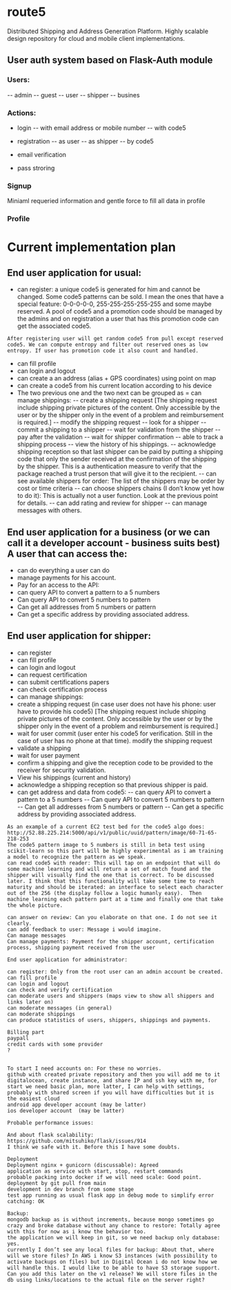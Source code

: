 # route5
Distributed Shipping and Address Generation Platform. Highly scalable design repository for cloud and mobile client implementations.

## User auth system based on Flask-Auth module

### Users:

-- admin
-- guest
-- user
-- shipper
-- busines

### Actions:

- login
-- with email address or mobile number
-- with code5

- registration
-- as user
-- as shipper
-- by code5
- email verification
- pass stroring

### Signup

Miniaml requeried information and gentle force to fill all data in profile

### Profile

# Current implementation plan

## End user application for usual:

- can register: a unique code5 is generated for him and cannot be changed. Some code5 patterns can be sold. I mean the ones that have a special feature: 0-0-0-0-0, 255-255-255-255-255 and some maybe reserved. A pool of code5 and a promotion code should be managed by the admins and on registration a user that has this promotion code can get the associated code5.

```
After registering user will get random code5 from pull except reserved code5. We can compute entropy and filter out reserved ones as low entropy. If user has promotion code it also count and handled.
```

- can fill profile
- can login and logout
- can create a an address (alias + GPS coordinates) using point on map
- can create a code5 from his current location according to his device
- The two previous one and the two next can be grouped as = can manage shippings: 
-- create a shipping request [The shipping request include shipping private pictures of the content. Only accessible by the user or by the shipper only in the event of a problem and reimbursement is required.]
-- modify the shipping request
-- look for a shipper
-- commit a shipping to a shipper
-- wait for validation from the shipper
-- pay after the validation
-- wait for shipper confirmation
-- able to track a shipping process
-- view the history of his shippings.
-- acknowledge shipping reception so that last shipper can be paid by putting a shipping code that only the sender received at the confirmation of the shipping by the shipper. This is a authentication measure to verify that the package reached a trust person that will give it to the recipient.
-- can see available shippers for order: The list of the shippers may be order by cost or time criteria
-- can choose shippers chains (I don’t know yet how to do it): This is actually not a user function. Look at the previous point for details.
-- can add rating and review for shipper
-- can manage messages with others.

## End user application for a business (or we can call it a developer account - business suits best) A user that can access the:

- can do everything a user can do
-  manage payments for his account.
- Pay for an access to the API:
- can query API to convert a pattern to a 5 numbers
- Can query API to convert 5 numbers to pattern
- Can get all addresses from 5 numbers or pattern
- Can get a specific address by providing associated address.

## End user application for shipper:

- can register
- can fill profile
- can login and logout
- can request certification
- can submit certifications papers
- can check certification process
- can manage shippings:
- create a shipping request (in case user does not have his phone: user have to provide his code5) [The shipping request include shipping private pictures of the content. Only accessible by the user or by the shipper only in the event of a problem and reimbursement is required.]
- wait for user commit (user enter his code5 for verification. Still in the case of user has no phone at that time).
modify the shipping request
- validate a shipping
- wait for user payment
- confirm a shipping and give the reception code to be provided to the receiver for security validation.
- View his shippings (current and history)
- acknowledge a shipping reception so that previous shipper is paid.
- can get address and data from code5:
-- can query API to convert a pattern to a 5 numbers
-- Can query API to convert 5 numbers to pattern
-- Can get all addresses from 5 numbers or pattern
-- Can get a specific address by providing associated address.

```
As an example of a current EC2 test bed for the code5 algo does:
http://52.88.225.214:5000/api/v1/public/uuid/pattern/image/60-71-65-218-253
The code5 pattern image to 5 numbers is still in beta test using scikit-learn so this part will be highly experimental as i am training a model to recognize the pattern as we speak.
can read code5 with reader: This will tap on an endpoint that will do some machine learning and will return a set of match found and the shipper will visually find the one that is correct. To be discussed later. I think that this functionality will take some time to reach maturity and should be iterated: an interface to select each character out of the 256 (the display follow a logic humanly easy).  Then machine learning each pattern part at a time and finally one that take the whole picture.

can answer on review: Can you elaborate on that one. I do not see it clearly.
can add feedback to user: Message i would imagine.
Can manage messages
Can manage payments: Payment for the shipper account, certification process, shipping payment received from the user

End user application for administrator:

can register: Only from the root user can an admin account be created.
can fill profile
can login and logout
can check and verify certification
can moderate users and shippers (maps view to show all shippers and links later on)
can moderate messages (in general) 
can moderate shippings
can produce statistics of users, shippers, shippings and payments.

Billing part
paypall
credit cards with some provider
?


To start I need accounts on: For these no worries.
github with created private repository and then you will add me to it
digitalocean, create instance, and share IP and ssh key with me, for start we need basic plan, more latter, I can help with settings, probably with shared screen if you will have difficulties but it is the easiest cloud
android app developer account (may be latter)
ios developer account  (may be latter)

Probable performance issues:

And about flask scalability:
https://github.com/mitsuhiko/flask/issues/914
I think we safe with it. Before this I have some doubts.

Deployment
Deployment nginx + gunicorn (discussable): Agreed
application as service with start, stop, restart commands
probable packing into docker if we will need scale: Good point.
deployment by git pull from main
development in dev branch from some stage
test app running as usual flask app in debug mode to simplify error catching: OK

Backup:
mongodb backup as is without increments, because mongo sometimes go crazy and broke database without any chance to restore: Totally agree with this for now as i know the behavior too.
the application we will keep in git, so we need backup only database: yes.
currently I don’t see any local files for backup: About that, where will we store files? In AWS i know S3 instances (with possibility to activate backups on files) but in Digital Ocean i do not know how we will handle this. I would like to be able to have S3 storage support. Can you add this later on the v1 release? We will store files in the db using links/locations to the actual file on the server right?
```

